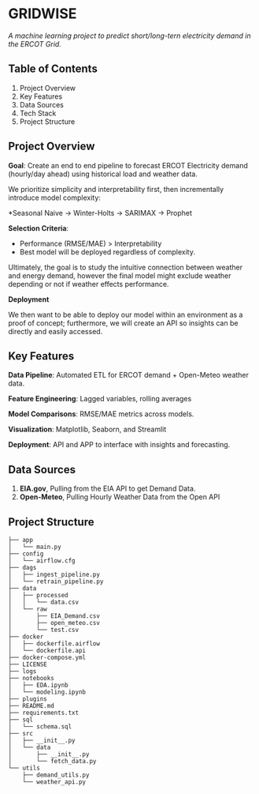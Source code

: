 # GRIDWISE

*A machine learning project to predict short/long-tern electricity demand in the ERCOT Grid.*


## **Table of Contents**
1. Project Overview
2. Key Features
3. Data Sources
4. Tech Stack
5. Project Structure

## Project Overview

**Goal**: Create an end to end pipeline to forecast ERCOT Electricity demand (hourly/day ahead) using historical load and weather data.

We prioritize simplicity and interpretability first, then incrementally introduce model complexity:  

*Seasonal Naive -> Winter-Holts -> SARIMAX -> Prophet

**Selection Criteria**:  
- Performance (RMSE/MAE) > Interpretability  
- Best model will be deployed regardless of complexity.  


Ultimately, the goal is to study the intuitive connection between weather and energy demand, however the final model might exclude weather depending or not if weather effects performance.

**Deployment**


We then want to be able to deploy our model within an environment as a proof of concept; furthermore, we will create an API so insights can be directly and easily accessed.

## Key Features
**Data Pipeline**: Automated ETL for ERCOT demand + Open-Meteo weather data.

**Feature Engineering**: Lagged variables, rolling averages

**Model Comparisons**: RMSE/MAE metrics across models.

**Visualization**: Matplotlib, Seaborn, and Streamlit

**Deployment**: API and APP to interface with insights and forecasting.


## Data Sources

1. **EIA.gov**, Pulling from the EIA API to get Demand Data.
2. **Open-Meteo**,  Pulling Hourly Weather Data from the Open API





## Project Structure
```
├── app
│   └── main.py
├── config
│   └── airflow.cfg
├── dags
│   ├── ingest_pipeline.py
│   └── retrain_pipeline.py
├── data
│   ├── processed
│   │   └── data.csv
│   └── raw
│       ├── EIA_Demand.csv
│       ├── open_meteo.csv
│       └── test.csv
├── docker
│   ├── dockerfile.airflow
│   └── dockerfile.api
├── docker-compose.yml
├── LICENSE
├── logs
├── notebooks
│   ├── EDA.ipynb
│   └── modeling.ipynb
├── plugins
├── README.md
├── requirements.txt
├── sql
│   └── schema.sql
├── src
│   ├── __init__.py
│   └── data
│       ├── __init__.py
│       └── fetch_data.py
└── utils
    ├── demand_utils.py
    └── weather_api.py

```



